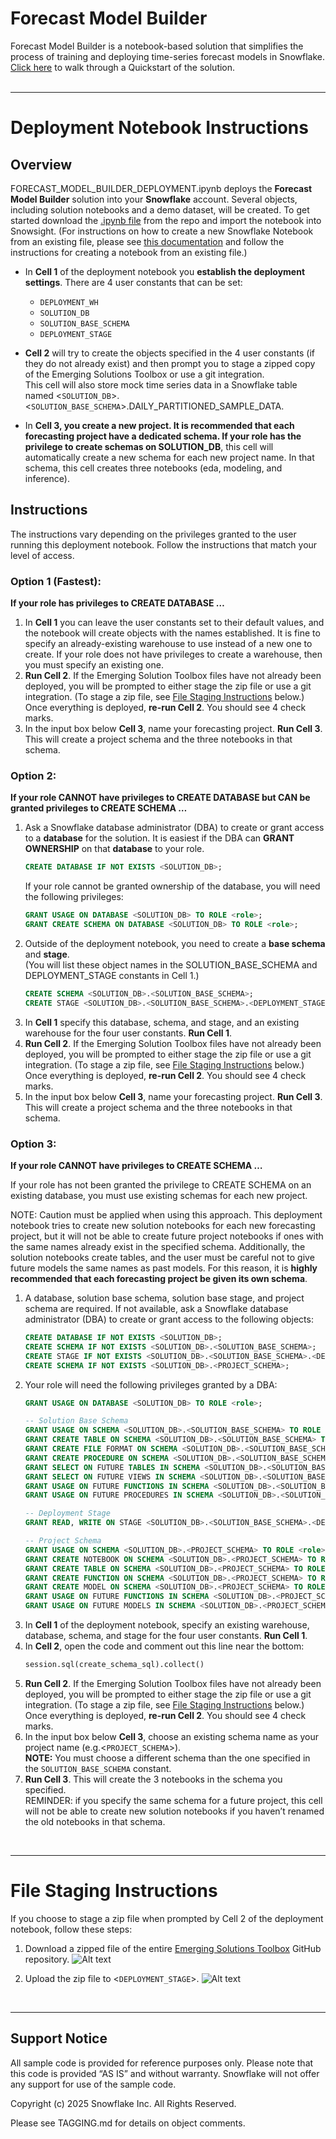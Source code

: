 # Forecast Model Builder

Forecast Model Builder is a notebook-based solution that simplifies the process of training and deploying time-series forecast models in Snowflake.
[Click here](https://quickstarts.snowflake.com/guide/building_scalable_time_series_forecasting_models_on_snowflake/index.html#0) to walk through a Quickstart of the solution.
<br>
<br>


-----------------------------------------------

# Deployment Notebook Instructions

## Overview

FORECAST_MODEL_BUILDER_DEPLOYMENT.ipynb deploys the **Forecast Model Builder** solution into your **Snowflake** account. Several objects, including solution notebooks and a demo dataset, will be created. To get started download the [.ipynb file](https://github.com/Snowflake-Labs/emerging-solutions-toolbox/blob/main/framework-forecast-model-builder/FORECAST_MODEL_BUILDER_DEPLOYMENT.ipynb) from the repo and import the notebook into Snowsight. (For instructions on how to create a new Snowflake Notebook from an existing file, please see [this documentation](https://docs.snowflake.com/en/user-guide/ui-snowsight/notebooks-create#create-a-new-notebook) and follow the instructions for creating a notebook from an existing file.)

- In **Cell 1** of the deployment notebook you **establish the deployment settings**.  There are 4 user constants that can be set:
  - `DEPLOYMENT_WH`
  - `SOLUTION_DB`
  - `SOLUTION_BASE_SCHEMA`
  - `DEPLOYMENT_STAGE` <br>

- **Cell 2** will try to create the objects specified in the 4 user constants (if they do not already exist) and then prompt you to stage a zipped copy of the Emerging Solutions Toolbox or use a git integration.<br>
This cell will also store mock time series data in a Snowflake table named \<`SOLUTION_DB`\>.\<`SOLUTION_BASE_SCHEMA`\>.DAILY_PARTITIONED_SAMPLE_DATA.<br>

- In **Cell 3, you create a new project. It is recommended that each forecasting project have a dedicated schema. If your role has the privilege to create schemas on SOLUTION_DB**, this cell will automatically create a new schema for each new project name. In that schema, this cell creates three notebooks (eda, modeling, and inference).


## Instructions

The instructions vary depending on the privileges granted to the user running this deployment notebook. Follow the instructions that match your level of access.

### Option 1 (Fastest):
**If your role has privileges to CREATE DATABASE …**
1. In **Cell 1** you can leave the user constants set to their default values, and the notebook will create objects with the names established. It is fine to specify an already-existing warehouse to use instead of a new one to create. If your role does not have privileges to create a warehouse, then you must specify an existing one.
2. **Run Cell 2**. If the Emerging Solution Toolbox files have not already been deployed, you will be prompted to either stage the zip file or use a git integration. (To stage a zip file, see [File Staging Instructions](#file-staging-instructions) below.) Once everything is deployed, **re-run Cell 2**. You should see 4 check marks.
3. In the input box below **Cell 3**, name your forecasting project. **Run Cell 3**. This will create a project schema and the three notebooks in that schema.


### Option 2:
**If your role CANNOT have privileges to CREATE DATABASE but CAN be granted privileges to CREATE SCHEMA …**
1. Ask a Snowflake database administrator (DBA) to create or grant access to a **database** for the solution. It is easiest if the DBA can **GRANT OWNERSHIP** on that **database** to your role.
   ```sql
   CREATE DATABASE IF NOT EXISTS <SOLUTION_DB>;
   ```
   If your role cannot be granted ownership of the database, you will need the following privileges:
   ```sql
   GRANT USAGE ON DATABASE <SOLUTION_DB> TO ROLE <role>;
   GRANT CREATE SCHEMA ON DATABASE <SOLUTION_DB> TO ROLE <role>;
   ```
2. Outside of the deployment notebook, you need to create a **base schema** and **stage**. <br>
(You will list these object names in the SOLUTION_BASE_SCHEMA and DEPLOYMENT_STAGE constants in Cell 1.)
   ```sql
   CREATE SCHEMA <SOLUTION_DB>.<SOLUTION_BASE_SCHEMA>;
   CREATE STAGE <SOLUTION_DB>.<SOLUTION_BASE_SCHEMA>.<DEPLOYMENT_STAGE>;
   ```
3. In **Cell 1** specify this database, schema, and stage, and an existing warehouse for the four user constants. **Run Cell 1**.
4. **Run Cell 2**. If the Emerging Solution Toolbox files have not already been deployed, you will be prompted to either stage the zip file or use a git integration. (To stage a zip file, see [File Staging Instructions](#file-staging-instructions) below.) Once everything is deployed, **re-run Cell 2**. You should see 4 check marks.
5. In the input box below **Cell 3**, name your forecasting project. **Run Cell 3**. This will create a project schema and the three notebooks in that schema.

### Option 3:
**If your role CANNOT have privileges to CREATE SCHEMA …**

If your role has not been granted the privilege to CREATE SCHEMA on an existing database, you must use existing schemas for each new project.

NOTE: Caution must be applied when using this approach. This deployment notebook tries to create new solution notebooks for each new forecasting project, but it will not be able to create future project notebooks if ones with the same names already exist in the specified schema. Additionally, the solution notebooks create tables, and the user must be careful not to give future models the same names as past models. For this reason, it is **highly recommended that each forecasting project be given its own schema**.

1. A database, solution base schema, solution base stage, and project schema are required. If not available, ask a Snowflake database administrator (DBA) to create or grant access to the following objects:
   ```sql
   CREATE DATABASE IF NOT EXISTS <SOLUTION_DB>;
   CREATE SCHEMA IF NOT EXISTS <SOLUTION_DB>.<SOLUTION_BASE_SCHEMA>;
   CREATE STAGE IF NOT EXISTS <SOLUTION_DB>.<SOLUTION_BASE_SCHEMA>.<DEPLOYMENT_STAGE>;
   CREATE SCHEMA IF NOT EXISTS <SOLUTION_DB>.<PROJECT_SCHEMA>;
   ```
2. Your role will need the following privileges granted by a DBA:
   ```sql
   GRANT USAGE ON DATABASE <SOLUTION_DB> TO ROLE <role>;

   -- Solution Base Schema
   GRANT USAGE ON SCHEMA <SOLUTION_DB>.<SOLUTION_BASE_SCHEMA> TO ROLE <role>;
   GRANT CREATE TABLE ON SCHEMA <SOLUTION_DB>.<SOLUTION_BASE_SCHEMA> TO ROLE <role>;
   GRANT CREATE FILE FORMAT ON SCHEMA <SOLUTION_DB>.<SOLUTION_BASE_SCHEMA> TO ROLE <role>;
   GRANT CREATE PROCEDURE ON SCHEMA <SOLUTION_DB>.<SOLUTION_BASE_SCHEMA> TO ROLE <role>;
   GRANT SELECT ON FUTURE TABLES IN SCHEMA <SOLUTION_DB>.<SOLUTION_BASE_SCHEMA> TO ROLE <role>;
   GRANT SELECT ON FUTURE VIEWS IN SCHEMA <SOLUTION_DB>.<SOLUTION_BASE_SCHEMA> TO ROLE <role>;
   GRANT USAGE ON FUTURE FUNCTIONS IN SCHEMA <SOLUTION_DB>.<SOLUTION_BASE_SCHEMA> TO ROLE <role>;
   GRANT USAGE ON FUTURE PROCEDURES IN SCHEMA <SOLUTION_DB>.<SOLUTION_BASE_SCHEMA> TO ROLE <role>;

   -- Deployment Stage
   GRANT READ, WRITE ON STAGE <SOLUTION_DB>.<SOLUTION_BASE_SCHEMA>.<DEPLOYMENT_STAGE> TO ROLE <role>;

   -- Project Schema
   GRANT USAGE ON SCHEMA <SOLUTION_DB>.<PROJECT_SCHEMA> TO ROLE <role>;
   GRANT CREATE NOTEBOOK ON SCHEMA <SOLUTION_DB>.<PROJECT_SCHEMA> TO ROLE <role>;
   GRANT CREATE TABLE ON SCHEMA <SOLUTION_DB>.<PROJECT_SCHEMA> TO ROLE <role>;
   GRANT CREATE FUNCTION ON SCHEMA <SOLUTION_DB>.<PROJECT_SCHEMA> TO ROLE <role>;
   GRANT CREATE MODEL ON SCHEMA <SOLUTION_DB>.<PROJECT_SCHEMA> TO ROLE <role>;
   GRANT USAGE ON FUTURE FUNCTIONS IN SCHEMA <SOLUTION_DB>.<PROJECT_SCHEMA> TO ROLE <role>;
   GRANT USAGE ON FUTURE MODELS IN SCHEMA <SOLUTION_DB>.<PROJECT_SCHEMA> TO ROLE <role>;
   ```
3. In **Cell 1** of the deployment notebook, specify an existing warehouse, database, schema, and stage for the four user constants. **Run Cell 1**.
4. In **Cell 2**, open the code and comment out this line near the bottom:
   ```python
   session.sql(create_schema_sql).collect()
   ```
5. **Run Cell 2**. If the Emerging Solution Toolbox files have not already been deployed, you will be prompted to either stage the zip file or use a git integration. (To stage a zip file, see [File Staging Instructions](#file-staging-instructions) below.) Once everything is deployed, **re-run Cell 2**. You should see 4 check marks.
6. In the input box below **Cell 3**, choose an existing schema name as your project name (e.g.\<`PROJECT_SCHEMA`\>). <br>
**NOTE:** You must choose a different schema than the one specified in the `SOLUTION_BASE_SCHEMA` constant.
7. **Run Cell 3**. This will create the 3 notebooks in the schema you specified. <br>
REMINDER: if you specify the same schema for a future project, this cell will not be able to create new solution notebooks if you haven’t renamed the old notebooks in that schema.

<br>

-----------------------------------------------

# File Staging Instructions

If you choose to stage a zip file when prompted by Cell 2 of the deployment notebook, follow these steps:

1. Download a zipped file of the entire [Emerging Solutions Toolbox](https://github.com/Snowflake-Labs/emerging-solutions-toolbox) GitHub repository.
![Alt text](assets/screenshot_dowload_zip.png)

2. Upload the zip file to \<`DEPLOYMENT_STAGE`\>.
![Alt text](assets/screenshot_upload_zip.png)

<br>

-----------------------------------------------

## Support Notice
All sample code is provided for reference purposes only. Please note that this code is provided “AS IS” and without warranty.  Snowflake will not offer any support for use of the sample code.

Copyright (c) 2025 Snowflake Inc. All Rights Reserved.

Please see TAGGING.md for details on object comments.
